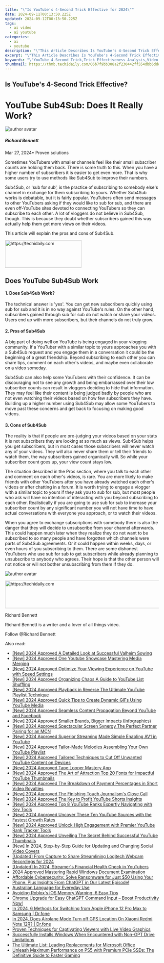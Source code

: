 ```yaml
---
title: "\"Is YouTube's 4-Second Trick Effective for 2024\""
date: 2024-09-11T00:13:50.225Z
updated: 2024-09-12T00:13:50.225Z
tags:
  - ai video
  - ai youtube
categories:
  - ai
  - youtube
description: "\"This Article Describes Is YouTube's 4-Second Trick Effective for 2024\""
excerpt: "\"This Article Describes Is YouTube's 4-Second Trick Effective for 2024\""
keywords: "\"YouTube 4-Second Trick,Trick Effectiveness Analysis,Video Engagement Strategy,Content Retention in Videos,YouTube Viewership Tactics,Engaging Video Techniques,Subtitle Impact on Views\""
thumbnail: https://thmb.techidaily.com/06b7f9bb308a2f230442ff554dbb6dddbc8b32cf4318fa7b79eedb41360cb388.jpg
---
```


## Is YouTube's 4-Second Trick Effective?

# YouTube Sub4Sub: Does It Really Work?

![author avatar](https://images.wondershare.com/filmora/article-images/richard-bennett.jpg)

##### Richard Bennett

 Mar 27, 2024• Proven solutions

 Sometimes YouTubers with smaller channels feel like their small subscriber counts are holding them back. There is some truth to this. When you have a higher number of subscribers it is easier to get even more. That is why some users try to use methods like Sub4Sub to improve their numbers.

 Sub4Sub, or 'sub for sub', is the practice of subscribing to somebody else's channel in exchange for them subscribing to yours. Whether Sub4Sub works is debatable, but it is fairly popular. YouTubers often send messages to other YouTubers asking if they would like to sub for sub, and there are even off-YouTube sites devoted to connecting YouTubers so they can subscribe to each other. A lot of vloggers do not believe in Sub4Sub, though. This is because they doubt whether subscribers gained this way actually help them get more views on their videos.

 This article will explain the pros and cons of Sub4Sub.





<!-- affiliate ads begin -->
<a href="https://aligracehair.sjv.io/c/5597632/2115944/19272" target="_top" id="2115944">
  <img src="//a.impactradius-go.com/display-ad/19272-2115944" border="0" alt="https://techidaily.com" width="250" height="90"/>
</a>
<img height="0" width="0" src="https://aligracehair.sjv.io/i/5597632/2115944/19272" style="position:absolute;visibility:hidden;" border="0" />
<!-- affiliate ads end -->




## Does YouTube Sub4Sub Work

#### 1\. Does Sub4Sub Work?

 The technical answer is 'yes'. You can get new subscribers quickly using sub for sub and it is in no way against YouTube's rules. On the other hand, subscribers gained through sub for sub do not watch or share your videos. Users end up with more subscribers, but their channels do not truly grow.

#### 2\. Pros of Sub4Sub

 A big part of doing well on YouTube is being engaged in your vlogging community. If a YouTuber with a similar topic to yours approaches you with a Sub4Sub request and you engage them in a conversation it could be the beginning of a great friendship. Beyond subscribing to each other you can share tips, comment on each other's videos, and maybe even collaborate on a video someday.

 Sub4Sub can also help some YouTubers with their confidence. It can be discouraging not to see any growth and being embarrassed over their low subscriber counts can result in vloggers deciding to hide that information. They may feel like their content is being judged badly by people who are not even watching their videos based on how few subscribers they have. Building up a higher number using Sub4Sub may allow some YouTubers to move past these concerns and get back to focusing on making good videos.

#### 3\. Cons of Sub4Sub

 The reality is that if people are pre-judging your videos based on your stats it is not subscribers they are looking at so much as views. Sub4Sub helps you get subscribers, but in most cases those subscribers will never watch any of your videos. They will also never share them or tell their friends to watch them, the way subscribers gained organically will. So while your subscriber count goes up, your view count stays low.

 The situation described in the Pros section, where you talk to each other and comment on each other's videos, is rare. You are more likely to make friends with other YouTubers after you have already watched each other's videos or after chatting in a forum. It is worth trying to engage a vlogger with a similar topic to yours if they ask you to sub for sub, but most people who ask will have no intention of interacting with you beyond subscribing to each other. Realistically if you are going to use sub for sub to increase your subscriber count by any significant number you will not have time to have actual conversations with everyone you approach, or to watch their videos.

 When you agree to exchange subscriptions with somebody there is also the danger that they will decide to unsubscribe from your channel afterwards. This could happen much later when they realize they do not want to be subscribed to so many people and have forgotten which channels were parts of Sub4Sub agreements. Or it could happen within weeks, days, or even hours of you subscribing to them. There are some dishonest YouTubers who use sub for sub to get subscribers while already planning to unsubscribe to anybody who agrees. Their hope is that the other person will not notice or will not bother unsubscribing from them if they do.

![author avatar](https://images.wondershare.com/filmora/article-images/richard-bennett.jpg)





<!-- affiliate ads begin -->
<a href="https://bluettius.sjv.io/c/5597632/2139115/17108" target="_top" id="2139115">
  <img src="//a.impactradius-go.com/display-ad/17108-2139115" border="0" alt="https://techidaily.com" width="728" height="90"/>
</a>
<img height="0" width="0" src="https://bluettius.sjv.io/i/5597632/2139115/17108" style="position:absolute;visibility:hidden;" border="0" />
<!-- affiliate ads end -->




Richard Bennett

Richard Bennett is a writer and a lover of all things video.

Follow @Richard Bennett


<ins class="adsbygoogle"
     style="display:block"
     data-ad-format="autorelaxed"
     data-ad-client="ca-pub-7571918770474297"
     data-ad-slot="1223367746"></ins>



<ins class="adsbygoogle"
     style="display:block"
     data-ad-client="ca-pub-7571918770474297"
     data-ad-slot="8358498916"
     data-ad-format="auto"
     data-full-width-responsive="true"></ins>

<span class="atpl-alsoreadstyle">Also read:</span>
<div><ul>
<li><a href="https://screen-recording.techidaily.com/new-2024-approved-a-detailed-look-at-successful-valheim-sowing/"><u>[New] 2024 Approved A Detailed Look at Successful Valheim Sowing</u></a></li>
<li><a href="https://youtube-sure.techidaily.com/024-approved-one-youtube-showcase-mastering-media-merging/"><u>[New] 2024 Approved One Youtube Showcase Mastering Media Merging</u></a></li>
<li><a href="https://youtube-sure.techidaily.com/024-approved-optimize-your-viewing-experience-on-youtube-with-speed-settings/"><u>[New] 2024 Approved Optimize Your Viewing Experience on YouTube with Speed Settings</u></a></li>
<li><a href="https://youtube-sure.techidaily.com/024-approved-organizing-chaos-a-guide-to-youtube-list-shuffling/"><u>[New] 2024 Approved Organizing Chaos A Guide to YouTube List Shuffling</u></a></li>
<li><a href="https://youtube-sure.techidaily.com/024-approved-playback-in-reverse-the-ultimate-youtube-playlist-technique/"><u>[New] 2024 Approved Playback in Reverse The Ultimate YouTube Playlist Technique</u></a></li>
<li><a href="https://youtube-sure.techidaily.com/024-approved-quick-tips-to-create-dynamic-gifs-using-youtube-media/"><u>[New] 2024 Approved Quick Tips to Create Dynamic GIFs Using YouTube Media</u></a></li>
<li><a href="https://youtube-sure.techidaily.com/024-approved-seamless-content-propagation-beyond-youtube-and-facebook/"><u>[New] 2024 Approved Seamless Content Propagation Beyond YouTube and Facebook</u></a></li>
<li><a href="https://youtube-sure.techidaily.com/024-approved-smaller-brands-bigger-impacts-infographics/"><u>[New] 2024 Approved Smaller Brands, Bigger Impacts (Infographics)</u></a></li>
<li><a href="https://youtube-sure.techidaily.com/024-approved-spectacular-screen-synergy-the-perfect-partner-pairing-for-an-mcn/"><u>[New] 2024 Approved Spectacular Screen Synergy The Perfect Partner Pairing for an MCN</u></a></li>
<li><a href="https://youtube-sure.techidaily.com/024-approved-superior-streaming-made-simple-enabling-av1-in-youtube/"><u>[New] 2024 Approved Superior Streaming Made Simple Enabling AV1 in YouTube</u></a></li>
<li><a href="https://youtube-sure.techidaily.com/024-approved-tailor-made-melodies-assembling-your-own-youtube-playlist/"><u>[New] 2024 Approved Tailor-Made Melodies Assembling Your Own YouTube Playlist</u></a></li>
<li><a href="https://youtube-sure.techidaily.com/024-approved-tailored-techniques-to-cut-off-unwanted-youtube-content-on-devices/"><u>[New] 2024 Approved Tailored Techniques to Cut Off Unwanted YouTube Content on Devices</u></a></li>
<li><a href="https://youtube-sure.techidaily.com/024-approved-tape-looper-mastery-app/"><u>[New] 2024 Approved Tape Looper Mastery App</u></a></li>
<li><a href="https://youtube-sure.techidaily.com/024-approved-the-art-of-attraction-top-20-fonts-for-impactful-youtube-thumbnails/"><u>[New] 2024 Approved The Art of Attraction Top 20 Fonts for Impactful YouTube Thumbnails</u></a></li>
<li><a href="https://youtube-sure.techidaily.com/024-approved-the-breakdown-of-payment-percentages-in-short-video-royalties/"><u>[New] 2024 Approved The Breakdown of Payment Percentages in Short Video Royalties</u></a></li>
<li><a href="https://youtube-sure.techidaily.com/024-approved-the-finishing-touch-journalisms-close-call/"><u>[New] 2024 Approved The Finishing Touch Journalism's Close Call</u></a></li>
<li><a href="https://youtube-sure.techidaily.com/024-approved-the-key-to-profit-youtube-shorts-insights/"><u>[New] 2024 Approved The Key to Profit YouTube Shorts Insights</u></a></li>
<li><a href="https://youtube-sure.techidaily.com/024-approved-top-8-youtube-ranks-expertly-navigating-with-key-tools/"><u>[New] 2024 Approved Top 8 YouTube Ranks Expertly Navigating with Key Tools</u></a></li>
<li><a href="https://youtube-sure.techidaily.com/024-approved-uncover-these-ten-youtube-sources-with-the-fastest-growth-rates/"><u>[New] 2024 Approved Uncover These Ten YouTube Sources with the Fastest Growth Rates</u></a></li>
<li><a href="https://youtube-sure.techidaily.com/024-approved-unlock-high-engagement-with-premier-youtube-rank-tracker-tools/"><u>[New] 2024 Approved Unlock High Engagement with Premier YouTube Rank Tracker Tools</u></a></li>
<li><a href="https://youtube-sure.techidaily.com/024-approved-unveiling-the-secret-behind-successful-youtube-thumbnails/"><u>[New] 2024 Approved Unveiling The Secret Behind Successful YouTube Thumbnails</u></a></li>
<li><a href="https://facebook-clips.techidaily.com/new-in-2024-step-by-step-guide-for-updating-and-changing-social-video-covers/"><u>[New] In 2024, Step-by-Step Guide for Updating and Changing Social Video Covers</u></a></li>
<li><a href="https://on-screen-recording.techidaily.com/updated-from-capture-to-share-streamlining-logitech-webcam-recordings-for-2024/"><u>[Updated] From Capture to Share Streamlining Logitech Webcam Recordings for 2024</u></a></li>
<li><a href="https://youtube-tips.techidaily.com/ed-in-2024-streamers-financial-health-check-in-youtubers/"><u>[Updated] In 2024, Streamer's Financial Health Check in YouTubers</u></a></li>
<li><a href="https://article-helps.techidaily.com/2024-approved-mastering-rapid-windows-document-examination/"><u>2024 Approved Mastering Rapid Windows Document Examination</u></a></li>
<li><a href="https://tech-haven.techidaily.com/1722196012429-affordable-cybersecurity-solve-ransomware-for-just-50-using-your-phone-plus-insights-from-chatgpt-in-our-latest-episode/"><u>Affordable Cybersecurity: Solve Ransomware for Just $50 Using Your Phone, Plus Insights From ChatGPT in Our Latest Episode!</u></a></li>
<li><a href="https://mondly-stories.techidaily.com/australian-language-for-everyday-use/"><u>Australian Language for Everyday Use</u></a></li>
<li><a href="https://games-able.techidaily.com/avoiding-robloxs-ios-memory-warning-6-easy-tips/"><u>Avoiding Roblox's iOS Memory Warning: 6 Easy Tips</u></a></li>
<li><a href="https://tech-haven.techidaily.com/1721959822160-chrome-upgrade-for-easy-chatgpt-command-input-boost-productivity-now/"><u>Chrome Upgrade for Easy ChatGPT Command Input – Boost Productivity Now!</u></a></li>
<li><a href="https://iphone-transfer.techidaily.com/in-2024-6-methods-for-switching-from-apple-iphone-12-pro-max-to-samsung-drfone-by-drfone-transfer-from-ios/"><u>In 2024, 6 Methods for Switching from Apple iPhone 12 Pro Max to Samsung | Dr.fone</u></a></li>
<li><a href="https://review-topics.techidaily.com/in-2024-does-airplane-mode-turn-off-gps-location-on-xiaomi-redmi-note-12r-drfone-by-drfone-virtual-android/"><u>In 2024, Does Airplane Mode Turn off GPS Location On Xiaomi Redmi Note 12R? | Dr.fone</u></a></li>
<li><a href="https://youtube-videos.techidaily.com/proven-techniques-for-captivating-viewers-with-live-video-graphics/"><u>Proven Techniques for Captivating Viewers with Live Video Graphics</u></a></li>
<li><a href="https://techtrends.techidaily.com/successfully-installs-windows-when-encountered-with-non-gpt-drive-limitations/"><u>Successfully Installs Windows When Encountered with Non-GPT Drive Limitations</u></a></li>
<li><a href="https://facebook-video-files.techidaily.com/the-ultimate-list-leading-replacements-for-microsoft-office/"><u>The Ultimate List: Leading Replacements for Microsoft Office</u></a></li>
<li><a href="https://hardware-updates.techidaily.com/unleash-maximum-performance-on-ps5-with-premium-pcie-ssds-the-definitive-guide-to-faster-gaming/"><u>Unleash Maximum Performance on PS5 with Premium PCIe SSDs: The Definitive Guide to Faster Gaming</u></a></li>
</ul></div>
